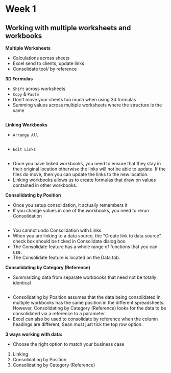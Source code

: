 # Week 1
## Working with multiple worksheets and workbooks

**Multiple Worksheets**
* Calculations across sheets
* Excel send to clients, update links
* Consolidate tool/ by reference

**3D Formulas**
* `Shift` across worksheets
* `Copy` & `Paste`
* Don't move your sheets too much when using 3d formulas
* Summing values across multiple worksheets where the structure is the same

![]()

**Linking Workbooks**
* `Arrange All`

![]()

* `Edit Links`

![]()

* Once you have linked workbooks, you need to ensure that they stay in their original location otherwise the links will not be able to update. If the files do move, then you can update the links to the new location.
* Linking workbooks allows us to create formulas that draw on values contained in other workbooks.

**Consolidating by Position**
* Once you setup consolidation, it actually remembers it
* If you change values in one of the workbooks, you need to rerun Consolidation

![]()

* You cannot undo Consolidation with Links.
* When you are linking to a data source, the "Create link to data source" check box should be ticked in Consolidate dialog box.
* The Consolidate feature has a whole range of functions that you can use.
* The Consolidate feature is located on the Data tab.

**Consolidating by Category (Reference)**
* Summarizing data from separate workbooks that need not be totally identical

![]()

* Consolidating by Position assumes that the data being consolidated in multiple workbooks has the same position in the different spreadsheets. However, Consolidating by Category (Reference) looks for the data to be consolidated via a reference to a parameter.
* Excel can also be used to consolidate by reference when the column headings are different, Sean must just tick the top row option.


**3 ways working with data:**
* Choose the right option to match your business case
1. Linking
2. Consolidating by Position
3. Consolidating by Category (Reference)